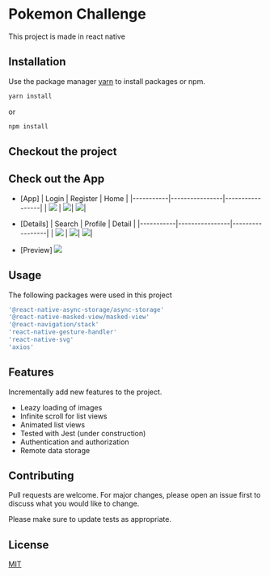 # Pokemon Challenge

This project is made in react native

## Installation

Use the package manager [yarn](https://yarnpkg.com/) to install packages or npm.

```bash
yarn install
```
or
```bash
npm install
```

## Checkout the project

## Check out the App
 
- [App]
| Login | Register | Home |
|-----------|----------------|-----------------|
| ![](https://github.com/kelevra9900/pokemon_challange/blob/main/screenshots/1.png) | ![](https://github.com/kelevra9900/pokemon_challange/blob/main/screenshots/2.png)| ![](https://github.com/kelevra9900/pokemon_challange/blob/main/screenshots/3.png)|

- [Details]
| Search | Profile | Detail |
|-----------|----------------|-----------------|
| ![](https://github.com/kelevra9900/pokemon_challange/blob/main/screenshots/4.png) | ![](https://github.com/kelevra9900/pokemon_challange/blob/main/screenshots/5.png)| ![](https://github.com/kelevra9900/pokemon_challange/blob/main/screenshots/6.png)|

- [Preview]
![](https://github.com/kelevra9900/pokemon_challange/blob/main/screenshots/preview_app.gif)
## Usage
The following packages were used in this project

```Typescript
'@react-native-async-storage/async-storage'
'@react-native-masked-view/masked-view'
'@react-navigation/stack'
'react-native-gesture-handler'
'react-native-svg'
'axios'
```

## Features
Incrementally add new features to the project.

- Leazy loading of images
- Infinite scroll for list views
- Animated list views
- Tested with Jest (under construction)
- Authentication and authorization
- Remote data storage

## Contributing
Pull requests are welcome. For major changes, please open an issue first to discuss what you would like to change.

Please make sure to update tests as appropriate.

## License
[MIT](https://choosealicense.com/licenses/mit/)